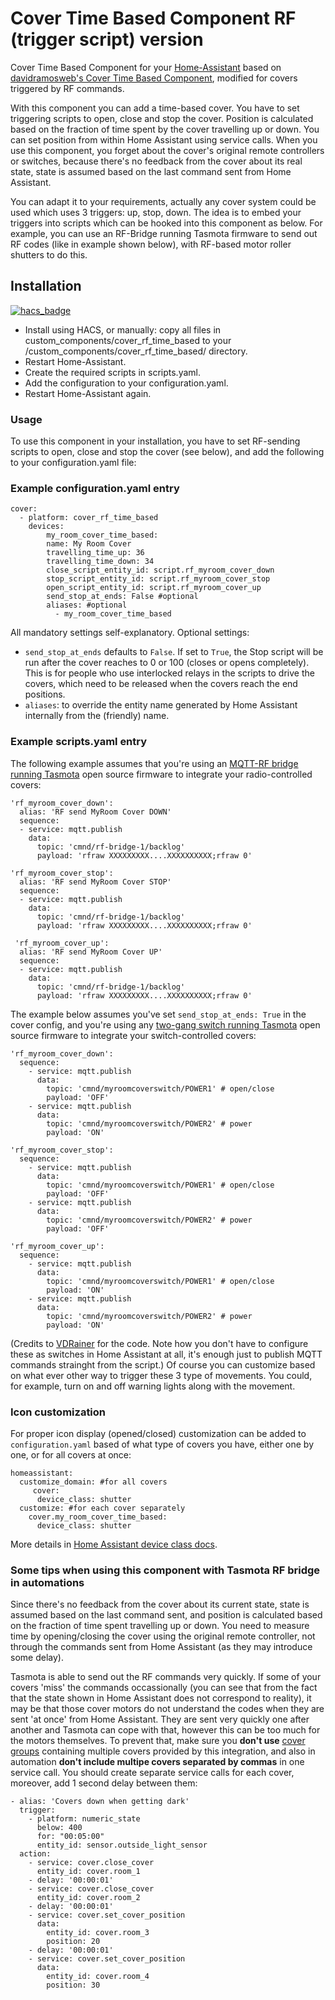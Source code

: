 # Cover Time Based Component RF (trigger script) version
Cover Time Based Component for your [Home-Assistant](http://www.home-assistant.io) based on [davidramosweb's Cover Time Based Component](https://github.com/davidramosweb/home-assistant-custom-components-cover-time-based), modified for covers triggered by RF commands.

With this component you can add a time-based cover. You have to set triggering scripts to open, close and stop the cover. Position is calculated based on the fraction of time spent by the cover travelling up or down. You can set position from within Home Assistant using service calls. When you use this component, you forget about the cover's original remote controllers or switches, because there's no feedback from the cover about its real state, state is assumed based on the last command sent from Home Assistant.

You can adapt it to your requirements, actually any cover system could be used which uses 3 triggers: up, stop, down. The idea is to embed your triggers into scripts which can be hooked into this component as below. For example, you can use an RF-Bridge running Tasmota firmware to send out RF codes (like in example shown below), with RF-based motor roller shutters to do this.

## Installation
[![hacs_badge](https://img.shields.io/badge/HACS-Default-orange.svg?style=for-the-badge)](https://github.com/custom-components/hacs)
* Install using HACS, or manually: copy all files in custom_components/cover_rf_time_based to your <config directory>/custom_components/cover_rf_time_based/ directory.
* Restart Home-Assistant.
* Create the required scripts in scripts.yaml.
* Add the configuration to your configuration.yaml.
* Restart Home-Assistant again.

### Usage
To use this component in your installation, you have to set RF-sending scripts to open, close and stop the cover (see below), and add the following to your configuration.yaml file:

### Example configuration.yaml entry
```
cover:
  - platform: cover_rf_time_based
    devices:
        my_room_cover_time_based:
        name: My Room Cover
        travelling_time_up: 36
        travelling_time_down: 34
        close_script_entity_id: script.rf_myroom_cover_down
        stop_script_entity_id: script.rf_myroom_cover_stop
        open_script_entity_id: script.rf_myroom_cover_up
        send_stop_at_ends: False #optional
        aliases: #optional
          - my_room_cover_time_based
```
All mandatory settings self-explanatory. 
Optional settings:
- `send_stop_at_ends` defaults to `False`. If set to `True`, the Stop script will be run after the cover reaches to 0 or 100 (closes or opens completely). This is for people who use interlocked relays in the scripts to drive the covers, which need to be released when the covers reach the end positions.
- `aliases`: to override the entity name generated by Home Assistant internally from the (friendly) name. 


### Example scripts.yaml entry
The following example assumes that you're using an [MQTT-RF bridge running Tasmota](https://tasmota.github.io/docs/devices/Sonoff-RF-Bridge-433/) open source firmware to integrate your radio-controlled covers:
```
'rf_myroom_cover_down':
  alias: 'RF send MyRoom Cover DOWN'
  sequence:
  - service: mqtt.publish
    data:
      topic: 'cmnd/rf-bridge-1/backlog'
      payload: 'rfraw XXXXXXXXX....XXXXXXXXXX;rfraw 0'

'rf_myroom_cover_stop':
  alias: 'RF send MyRoom Cover STOP'
  sequence:
  - service: mqtt.publish
    data:
      topic: 'cmnd/rf-bridge-1/backlog'
      payload: 'rfraw XXXXXXXXX....XXXXXXXXXX;rfraw 0'

 'rf_myroom_cover_up':
  alias: 'RF send MyRoom Cover UP'
  sequence:
  - service: mqtt.publish
    data:
      topic: 'cmnd/rf-bridge-1/backlog'
      payload: 'rfraw XXXXXXXXX....XXXXXXXXXX;rfraw 0'
```

The example below assumes you've set `send_stop_at_ends: True` in the cover config, and you're using any [two-gang switch running Tasmota](https://tasmota.github.io/docs/devices/Sonoff-Dual-R2/) open source firmware to integrate your switch-controlled covers:
```
'rf_myroom_cover_down':
  sequence:
    - service: mqtt.publish
      data:
        topic: 'cmnd/myroomcoverswitch/POWER1' # open/close
        payload: 'OFF'
    - service: mqtt.publish
      data:
        topic: 'cmnd/myroomcoverswitch/POWER2' # power
        payload: 'ON'

'rf_myroom_cover_stop':
  sequence:
    - service: mqtt.publish
      data:
        topic: 'cmnd/myroomcoverswitch/POWER1' # open/close
        payload: 'OFF'
    - service: mqtt.publish
      data:
        topic: 'cmnd/myroomcoverswitch/POWER2' # power
        payload: 'OFF'

'rf_myroom_cover_up':
  sequence:
    - service: mqtt.publish
      data:
        topic: 'cmnd/myroomcoverswitch/POWER1' # open/close
        payload: 'ON'
    - service: mqtt.publish
      data:
        topic: 'cmnd/myroomcoverswitch/POWER2' # power
        payload: 'ON'
```
(Credits to [VDRainer](https://github.com/VDRainer) for the code. Note how you don't have to configure these as switches in Home Assistant at all, it's enough just to publish MQTT commands strainght from the script.)
Of course you can customize based on what ever other way to trigger these 3 type of movements. You could, for example, turn on and off warning lights along with the movement.

### Icon customization
For proper icon display (opened/closed) customization can be added to `configuration.yaml` based of what type of covers you have, either one by one, or for all covers at once:

```
homeassistant:
  customize_domain: #for all covers 
     cover:
      device_class: shutter
  customize: #for each cover separately
    cover.my_room_cover_time_based:
      device_class: shutter
```
More details in [Home Assistant device class docs](https://www.home-assistant.io/docs/configuration/customizing-devices/#device-class).

### Some tips when using this component with Tasmota RF bridge in automations
Since there's no feedback from the cover about its current state, state is assumed based on the last command sent, and position is calculated based on the fraction of time spent travelling up or down. You need to measure time by opening/closing the cover using the original remote controller, not through the commands sent from Home Assistant (as they may introduce some delay).

Tasmota is able to send out the RF commands very quickly. If some of your covers 'miss' the commands occassionally (you can see that from the fact that the state shown in Home Assistant does not correspond to reality), it may be that those cover motors do not understand the codes when they are sent 'at once' from Home Assistant. They are sent very quickly one after another and Tasmota can cope with that, however this can be too much for the motors themselves.
To prevent that, make sure you **don't use** [cover groups](https://www.home-assistant.io/integrations/cover.group/) containing multiple covers provided by this integration, and also in automation **don't include multipe covers separated by commas** in one service call. You should create separate service calls for each cover, moreover, add 1 second delay between them:
```
- alias: 'Covers down when getting dark'
  trigger:
    - platform: numeric_state
      below: 400
      for: "00:05:00"
      entity_id: sensor.outside_light_sensor
  action:
    - service: cover.close_cover
      entity_id: cover.room_1
    - delay: '00:00:01'
    - service: cover.close_cover
      entity_id: cover.room_2
    - delay: '00:00:01'
    - service: cover.set_cover_position
      data:
        entity_id: cover.room_3
        position: 20
    - delay: '00:00:01'
    - service: cover.set_cover_position
      data:
        entity_id: cover.room_4
        position: 30
```
